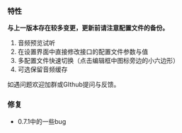 ### 特性

**与上一版本存在较多变更，更新前请注意配置文件的备份。**  

1. 音频预览试听
2. 在设置界面中直接修改接口的配置文件参数与值
3. 多配置文件快速切换（点击编辑框中图标旁边的小六边形）
4. 可选保留音频缓存

如遇问题欢迎加群或GIthub提问与反馈。

### 修复

- 0.7.1中的一些bug